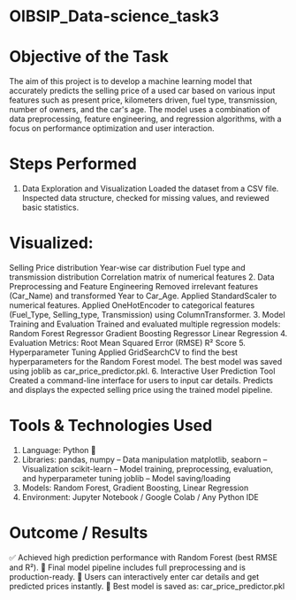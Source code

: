 # OIBSIP_Data-science_task3
# Objective of the Task
The aim of this project is to develop a machine learning model that accurately predicts the selling price of a used car based on various input features such as present price, kilometers driven, fuel type, transmission, number of owners, and the car's age. The model uses a combination of data preprocessing, feature engineering, and regression algorithms, with a focus on performance optimization and user interaction.

# Steps Performed
1. Data Exploration and Visualization
Loaded the dataset from a CSV file.
Inspected data structure, checked for missing values, and reviewed basic statistics.
# Visualized:
Selling Price distribution
Year-wise car distribution
Fuel type and transmission distribution
Correlation matrix of numerical features
2. Data Preprocessing and Feature Engineering
Removed irrelevant features (Car_Name) and transformed Year to Car_Age.
Applied StandardScaler to numerical features.
Applied OneHotEncoder to categorical features (Fuel_Type, Selling_type, Transmission) using ColumnTransformer.
3. Model Training and Evaluation
Trained and evaluated multiple regression models:
Random Forest Regressor
Gradient Boosting Regressor
Linear Regression
4. Evaluation Metrics:
Root Mean Squared Error (RMSE)
R² Score
5. Hyperparameter Tuning
Applied GridSearchCV to find the best hyperparameters for the Random Forest model.
The best model was saved using joblib as car_price_predictor.pkl.
6. Interactive User Prediction Tool
Created a command-line interface for users to input car details.
Predicts and displays the expected selling price using the trained model pipeline.
# Tools & Technologies Used
1. Language: Python 🐍
2. Libraries:
pandas, numpy – Data manipulation
matplotlib, seaborn – Visualization
scikit-learn – Model training, preprocessing, evaluation, and hyperparameter tuning
joblib – Model saving/loading
3. Models: Random Forest, Gradient Boosting, Linear Regression
4. Environment: Jupyter Notebook / Google Colab / Any Python IDE
# Outcome / Results
✅ Achieved high prediction performance with Random Forest (best RMSE and R²).
🧠 Final model pipeline includes full preprocessing and is production-ready.
🧪 Users can interactively enter car details and get predicted prices instantly.
💾 Best model is saved as: car_price_predictor.pkl
